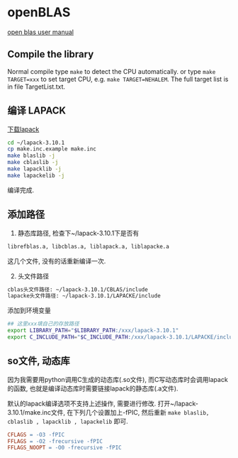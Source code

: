 # openBLAS

[open blas user manual](https://github.com/OpenMathLib/OpenBLAS/wiki/User-Manual)

## Compile the library

Normal compile
type `make` to detect the CPU automatically. or
type `make TARGET=xxx` to set target CPU,
e.g. `make TARGET=NEHALEM`.
The full target list is in file TargetList.txt.

## 编译 LAPACK

[下载lapack](https://www.netlib.org/lapack/)

```bash
cd ~/lapack-3.10.1
cp make.inc.example make.inc
make blaslib -j
make cblaslib -j
make lapacklib -j
make lapackelib -j
```

编译完成.

## 添加路径

1. 静态库路径, 检查下~/lapack-3.10.1下是否有

```bash
librefblas.a, libcblas.a, liblapack.a, liblapacke.a
```

这几个文件, 没有的话重新编译一次.

2. 头文件路径

```bash
cblas头文件路径: ~/lapack-3.10.1/CBLAS/include
lapacke头文件路径: ~/lapack-3.10.1/LAPACKE/include
```

添加到环境变量

```bash
## 这里xxx填自己的存放路径
export LIBRARY_PATH="$LIBRARY_PATH:/xxx/lapack-3.10.1"
export C_INCLUDE_PATH="$C_INCLUDE_PATH:/xxx/lapack-3.10.1/LAPACKE/include:/xxx/lapack-3.10.1/CBLAS/include"
```

## so文件, 动态库

因为我需要用python调用C生成的动态库(.so文件),
而C写动态库时会调用lapack的函数,
也就是编译动态库时需要链接lapack的静态库(.a文件).

默认的lapack编译选项不支持上述操作, 需要进行修改.
打开~/lapack-3.10.1/make.inc文件,
在下列几个设置加上-fPIC,
然后重新 `make blaslib, cblaslib , lapacklib , lapackelib` 即可.

```makefile
CFLAGS = -O3 -fPIC
FFLAGS = -O2 -frecursive -fPIC
FFLAGS_NOOPT = -O0 -frecursive -fPIC
```
